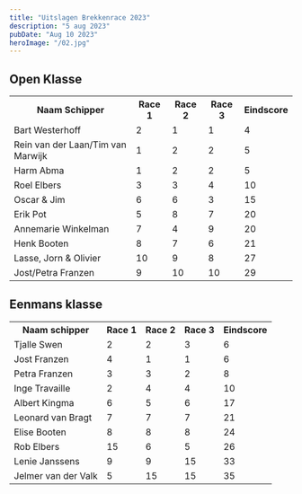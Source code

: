 ```yaml
---
title: "Uitslagen Brekkenrace 2023"
description: "5 aug 2023"
pubDate: "Aug 10 2023"
heroImage: "/02.jpg"
---
```



<h2 class="section-heading"> Open Klasse</h2>
<table>
	<tr>
		<th>Naam Schipper</th>
		<th>Race 1</th>
		<th>Race 2</th>
		<th>Race 3</th>
		<th>Eindscore</th>
	</tr>
    <tr>
		<td>Bart Westerhoff</td>
		<td >2</td>
		<td >1</td>
		<td >1</td>
		<td>4</td>
	</tr>
  <tr>
		<td>Rein van der Laan/Tim van Marwijk</td>
		<td >1</td>
		<td >2</td>
		<td >2</td>
		<td>5</td>
	</tr>
	<tr>
		<td>Harm Abma</td>
		<td>1</td>
		<td>2</td>
		<td>2</td>
		<td>5</td>
	</tr>
	<tr>
		<td>Roel Elbers</td>
		<td>3</td>
		<td>3</td>
		<td>4</td>
		<td>10</td>
	</tr>
	<tr>
		<td>Oscar & Jim</td>
		<td>6</td>
		<td>6</td>
		<td>3</td>
		<td>15</td>
	</tr>
	<tr>
		<td>Erik Pot</td>
		<td>5</td>
		<td>8</td>
		<td>7</td>
		<td>20</td>
	</tr>
	<tr>
		<td>Annemarie Winkelman</td>
		<td>7</td>
		<td>4</td>
		<td>9</td>
		<td>20</td>
	</tr>
	<tr>
		<td>Henk Booten</td>
		<td>8</td>
		<td>7</td>
		<td>6</td>
		<td>21</td>
	</tr>
	<tr>
		<td>Lasse, Jorn & Olivier</td>
		<td>10</td>
		<td>9</td>
		<td>8</td>
		<td>27</td>
	</tr>
	<tr>
		<td>Jost/Petra Franzen</td>
		<td>9</td>
		<td>10</td>
		<td>10</td>
		<td>29</td>
	</tr>

</table>
<h2 class="section-heading"> Eenmans klasse</h2>
<table>
<tr>
	<th>Naam schipper</th>
	<th>Race 1</th>
	<th>Race 2</th>
	<th>Race 3</th>
	<th>Eindscore</th>
</tr>
<tr>
	<td>Tjalle Swen</td>
	<td>2</td>
	<td>2</td>
	<td>3</td>
	<td>6</td>
</tr>
<tr>
	<td>Jost Franzen</td>
	<td>4</td>
	<td>1</td>
	<td>1</td>
	<td>6</td>
</tr>
<tr>
	<td>Petra Franzen</td>
	<td>3</td>
	<td>3</td>
	<td>2</td>
	<td>8</td>
</tr>
<tr>
	<td>Inge Travaille</td>
	<td>2</td>
	<td>4</td>
	<td>4</td>
	<td>10</td>
</tr>
<tr>
	<td>Albert Kingma</td>
	<td>6</td>
	<td>5</td>
	<td>6</td>
	<td>17</td>
</tr>
<tr>
	<td>Leonard van Bragt</td>
	<td>7</td>
	<td>7</td>
	<td>7</td>
	<td>21</td>
</tr>
<tr>
	<td>Elise Booten</td>
	<td>8</td>
	<td>8</td>
	<td>8</td>
	<td>24</td>
</tr>
<tr>
	<td>Rob Elbers</td>
	<td>15</td>
	<td>6</td>
	<td>5</td>
	<td>26</td>
</tr>
<tr>
	<td>Lenie Janssens</td>
	<td>9</td>
	<td>9</td>
	<td>15</td>
	<td>33</td>
</tr>
<tr>
	<td>Jelmer van der Valk</td>
	<td>5</td>
	<td>15</td>
	<td>15</td>
	<td>35</td>
</tr>
</table>

